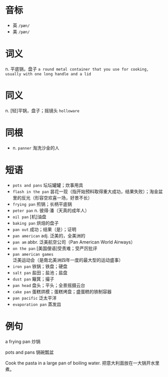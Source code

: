# 音标

- 英 `/pæn/`
- 美 `/pæn/`

# 词义

n. 平底锅，盘子
`a round metal container that you use for cooking, usually with one long handle and a lid`

# 同义

n. [轻]平锅，盘子；摇镜头
`holloware`

# 同根

- n. `panner` 淘洗沙金的人

# 短语

- `pots and pans` 坛坛罐罐；炊事用具
- `flash in the pan` 昙花一现（指开始预料取得重大成功，结果失败）；淘金盆里的反光（形容空欢喜一场，好景不长）
- `frying pan` 煎锅；长柄平底锅
- `peter pan` n. 彼得·潘（天真的成年人）
- `oil pan` [机]油盘
- `baking pan` 烘焙的盘子
- `pan out` 成功；结果（是）；证明
- `pan american` adj. 泛美的，全美洲的
- `pan am` abbr. 泛美航空公司（Pan American World Airways）
- `on the pan` [美国俚语]受责难；受严厉批评
- `pan american games` 泛美运动会（是南北美洲四年一度的最大型的运动盛事）
- `iron pan` 铁锅；铁盘；硬盘
- `salt pan` 盐田；盐池；盐盘
- `dust pan` 簸箕；撮子
- `pan head` 盘头；平头；全景摇摄云台
- `cake pan` 蛋糕烘模；蛋糕烤盘；盛蛋糕的铁制容器
- `pan pacific` 泛太平洋
- `evaporation pan` 蒸发皿

# 例句

a frying pan
炒锅

pots and pans
锅碗瓢盆

Cook the pasta in a large pan of boiling water.
把意大利面放在一大锅开水里煮。


